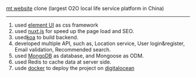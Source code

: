 [mt website](https://am.meituan.com/) clone (largest O2O local life service platform in China) 

<hr class="read-more" />

1. used [element UI](https://element.eleme.io/#/en-US) as css framework 
2. used [nuxt.js](https://zh.nuxtjs.org/) for speed up the page load and SEO.
3. used[koa](https://koajs.com/) to build backend. 
4. developed multiple API, such as, Location service, User login&register, Email validation, Recommended search.
5. used [MongoDB](https://www.mongodb.com/) as database, and Mongoose as ODM.
6. used Redis to cache data at server side.
7. usde [docker](https://www.docker.com/) to deploy the project on [digitalocean](https://www.digitalocean.com/) 




